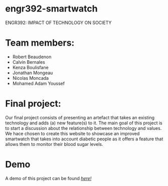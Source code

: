 # engr392-smartwatch
ENGR392: IMPACT OF TECHNOLOGY ON SOCIETY

# Team members:

- Robert Beaudenon
- Calvin Bernales
- Kenza Boulisfane
- Jonathan Mongeau
- Nicolas Moncada
- Mohamed Adam Youssef 

# Final project:

Our final project consists of presenting an artefact that takes an existing technology and adds (a) new feature(s) to it. The main goal of this project is to start a discussion about the relationship between technology and values.
We hace chosen to create this website to showcase an improved smartwatch that takes into account diabetic people as it offers a feature that allows them to monitor their blood sugar levels. 

# Demo

A demo of this project can be found
*[here!](https://bkenza.github.io/engr392-smartwatch/)*
